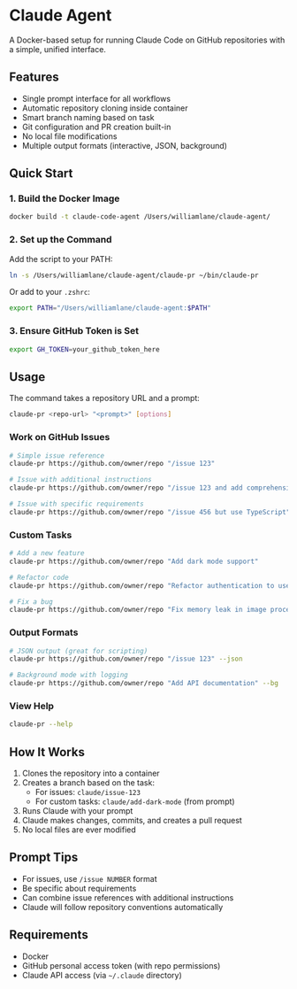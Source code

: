 # Claude Agent

A Docker-based setup for running Claude Code on GitHub repositories with a simple, unified interface.

## Features

- Single prompt interface for all workflows
- Automatic repository cloning inside container
- Smart branch naming based on task
- Git configuration and PR creation built-in
- No local file modifications
- Multiple output formats (interactive, JSON, background)

## Quick Start

### 1. Build the Docker Image

```bash
docker build -t claude-code-agent /Users/williamlane/claude-agent/
```

### 2. Set up the Command

Add the script to your PATH:

```bash
ln -s /Users/williamlane/claude-agent/claude-pr ~/bin/claude-pr
```

Or add to your `.zshrc`:

```bash
export PATH="/Users/williamlane/claude-agent:$PATH"
```

### 3. Ensure GitHub Token is Set

```bash
export GH_TOKEN=your_github_token_here
```

## Usage

The command takes a repository URL and a prompt:

```bash
claude-pr <repo-url> "<prompt>" [options]
```

### Work on GitHub Issues

```bash
# Simple issue reference
claude-pr https://github.com/owner/repo "/issue 123"

# Issue with additional instructions
claude-pr https://github.com/owner/repo "/issue 123 and add comprehensive tests"

# Issue with specific requirements
claude-pr https://github.com/owner/repo "/issue 456 but use TypeScript"
```

### Custom Tasks

```bash
# Add a new feature
claude-pr https://github.com/owner/repo "Add dark mode support"

# Refactor code
claude-pr https://github.com/owner/repo "Refactor authentication to use JWT"

# Fix a bug
claude-pr https://github.com/owner/repo "Fix memory leak in image processing"
```

### Output Formats

```bash
# JSON output (great for scripting)
claude-pr https://github.com/owner/repo "/issue 123" --json

# Background mode with logging
claude-pr https://github.com/owner/repo "Add API documentation" --bg
```

### View Help

```bash
claude-pr --help
```

## How It Works

1. Clones the repository into a container
2. Creates a branch based on the task:
   - For issues: `claude/issue-123`
   - For custom tasks: `claude/add-dark-mode` (from prompt)
3. Runs Claude with your prompt
4. Claude makes changes, commits, and creates a pull request
5. No local files are ever modified

## Prompt Tips

- For issues, use `/issue NUMBER` format
- Be specific about requirements
- Can combine issue references with additional instructions
- Claude will follow repository conventions automatically

## Requirements

- Docker
- GitHub personal access token (with repo permissions)
- Claude API access (via `~/.claude` directory)
